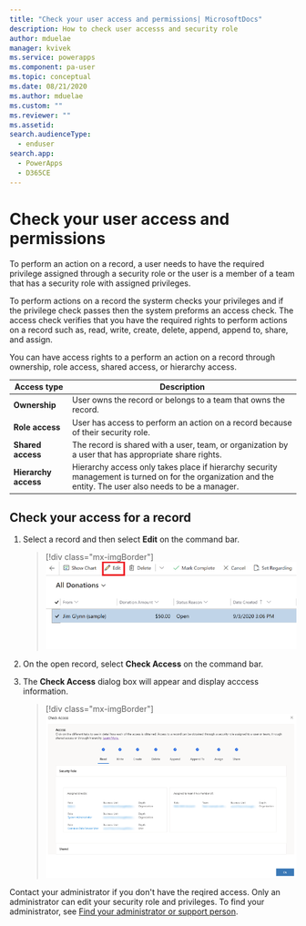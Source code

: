 ```yaml
---
title: "Check your user access and permissions| MicrosoftDocs"
description: How to check user accesss and security role
author: mduelae
manager: kvivek
ms.service: powerapps
ms.component: pa-user
ms.topic: conceptual
ms.date: 08/21/2020
ms.author: mduelae
ms.custom: ""
ms.reviewer: ""
ms.assetid: 
search.audienceType: 
  - enduser
search.app: 
  - PowerApps
  - D365CE
---
```


# Check your user access and permissions

To perform an action on a record, a user needs to have the required privilege assigned through a security role or the user is a member of a team that has a security role with assigned privileges.

To perform actions on a record the systerm checks your privileges and if the privilege check passes then the system preforms an access check. The access check verifies that you have the required rights to perform actions on a record such as, read, write, create, delete, append, append to, share, and assign.

You can have access rights to a perform an action on a record through ownership, role access, shared access, or hierarchy access.

|Access type|Description|  
|---------------|-----------------|  
|**Ownership**| User owns the record or belongs to a team that owns the record.|  
|**Role access**|User has access to perform an action on a record because of their security role.|  
|**Shared access**| The record is shared with a user, team, or organization by a user that has appropriate share rights.|  
|**Hierarchy access**|Hierarchy access only takes place if hierarchy security management is turned on for the organization and the entity. The user also needs to be a manager.

## Check your access for a record


1. Select a record and then select **Edit** on the command bar.

    > [!div class="mx-imgBorder"]
    > ![Select a record to edit it](media/edit_record.png "Select a record to edit it")
  
2. On the open record, select **Check Access** on the command bar.
3. The **Check Access** dialog box will appear and display acccess information.


    > [!div class="mx-imgBorder"]
    > ![Acess checker showing your accesss leve](media/check_access_page.png "Acess checker showing your accesss level")
    
Contact your administrator if you don't have the reqired access. Only an administrator can edit your security role and privileges. To find your administrator, see [Find your administrator or support person](https://docs.microsoft.com/powerapps/user/find-admin).




    
  
  
